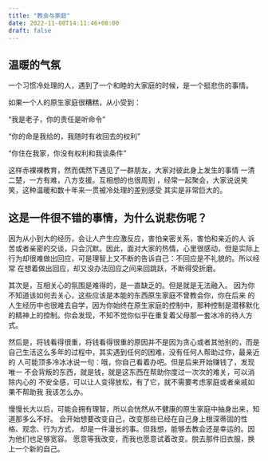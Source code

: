```yaml
---
title: "教会与家庭"
date: 2022-11-08T14:11:46+08:00
draft: false
---
```


## 温暖的气氛
一个习惯冷处理的人，遇到了一个和睦的大家庭的时候，是一个挺悲伤的事情。

如果一个人的原生家庭很糟糕，从小受到：

“我是老子，你的责任是听命令”

“你的命是我给的，我随时有收回去的权利”

“你住在我家，你没有权利和我谈条件”

这样赤裸裸教育，然而偶然下遇见了一群朋友，大家对彼此身上发生的事情
一清二楚，一方有难，八方支援。互相想的也很周到
，经常一起聚会，大家说说笑笑，这种温暖和数十年来一贯被冷处理的差别感受
其实是非常巨大的。

## 这是一件很不错的事情，为什么说悲伤呢？

因为从小到大的经历，会让人产生应激反应，害怕亲密关系，害怕和亲近的人
诉苦或者亲密的交谈，只会沉默。因此，面对大家的热情，心里很感动，但是实际上
行为却很难做出回应，可是理智上又不断的告诉自己：不回应是不礼貌的。所以经常
在想着做出回应，却又没办法回应之间来回跳跃，不断得受折磨。

其次是，互相关心的氛围是难得的，是一直缺乏的。但是就是无法融入。
因为你不知道该如何去关心，这些应该是本能的东西原生家庭不曾教会你，你在后来
的人生经历中也很难去自学，因为你始终在原生家庭的控制中，那种控制是潜移默化
的精神上的控制。你会发现，不知不觉你似乎在重复着父母那一套冰冷的待人方式。

然后是，将钱看得很重，将钱看得很重的原因并不是因为贪心或者其他别的，而是
自己生活这么多年的过程中，其实遇到任何的困难，没有任何人帮助过你，最亲近的
人可能顶多冷冰冰说一句：哦，你自己看着办吧。但是后来开始赚钱了，发现唯一
不会背叛的东西，就是钱，就是这东西在帮助你度过一次次的难关，可以消除内心的
不安全感，可以让人变得放松，有了它，就不需要考虑家庭或者亲戚如果不帮助我
我该怎么办。

慢慢长大以后，可能会拥有理智，所以会恍然从不健康的原生家庭中抽身出来，知道那多么不好。
会开始想要改变自己，改变那些已经在自己身上根深蒂固的性格、观念、行为方式，
却是一件漫长的事。但我想，能够去教会还是幸运的。因为他们也足够宽容。
愿意等我改变，而我也愿意试着改变。脱去那件旧衣服，换上一个新的自己。


